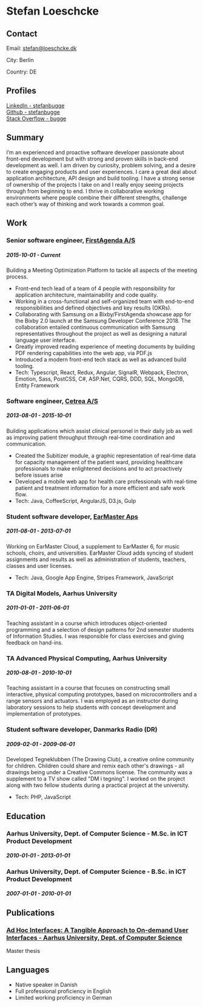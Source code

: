 
# Stefan Loeschcke



## Contact

Email: [stefan@loeschcke.dk](mailto:stefan@loeschcke.dk)  



City: Berlin  

Country: DE  


## Profiles

[LinkedIn - stefanbugge](https://www.linkedin.com/in/stefanbugge/)  
[Github - stefanbugge](https://github.com/stefanbugge)  
[Stack Overflow - bugge](https://stackoverflow.com/story/stefan.loeschcke)  

## Summary

I’m an experienced and proactive software developer passionate about front-end development but with strong and proven skills in back-end development as well. I am driven by curiosity, problem solving, and a desire to create engaging products and user experiences. I care a great deal about application architecture, API design and build tooling. I have a strong sense of ownership of the projects I take on and I really enjoy seeing projects through from beginning to end. I thrive in collaborative working environments where people combine their different strengths, challenge each other’s way of thinking and work towards a common goal.

## Work

### Senior software engineer, [FirstAgenda A/S](https://firstagenda.com)
##### 2015-10-01 - Current

Building a Meeting Optimization Platform to tackle all aspects of the meeting process.

* Front-end tech lead of a team of 4 people with responsibility for application architecture, maintainability and code quality.
* Working in a cross-functional and self-organized team with end-to-end responsibilities and defined objectives and key results (OKRs).
* Collaborating with Samsung on a Bixby/FirstAgenda showcase app for the Bixby 2.0 launch at the Samsung Developer Conference 2018. The collaboration entailed continuous communication with Samsung representatives throughout the project as well as designing a natural language user interface.
* Greatly improved reading experience of meeting documents by building PDF rendering capabilities into the web app, via PDF.js
* Introduced a modern front-end tech stack as well as advanced build tooling.
* Tech: Typescript, React, Redux, Angular, SignalR, Webpack, Electron, Emotion, Sass, PostCSS, C#, ASP.Net, CQRS, DDD, SQL, MongoDB, Entity Framework

### Software engineer, [Cetrea A/S](http://www.cetrea.com)
##### 2013-08-01 - 2015-10-01

Building applications which assist clinical personel in their daily job as well as improving patient throughput through real-time coordination and communication.

* Created the Subitizer module, a graphic representation of real-time data for capacity management of the patient ward, providing healthcare professionals to make enlightened decisions and to act proactively before issues arise
* Developed a mobile web app for health care professionals with real-time patient and treatment information for a more efficient and safe work flow.
* Tech: Java, CoffeeScript, AngularJS, D3.js, Gulp

### Student software developer, [EarMaster Aps](https://www.earmaster.com)
##### 2011-08-01 - 2013-07-01

Working on EarMaster Cloud, a supplement to EarMaster 6, for music schools, choirs, and universities. EarMaster Cloud adds syncing of student assignments and results as well as administration of students, teachers, classes and user licenses.

* Tech: Java, Google App Engine, Stripes Framework, JavaScript

### TA Digital Models, Aarhus University
##### 2011-01-01 - 2011-06-01

Teaching assistant in a course which introduces object-oriented programming and a selection of design patterns for 2nd semester students of Information Studies. I was responsible for class exercises and giving feedback on hand-ins.


### TA Advanced Physical Computing, Aarhus University
##### 2010-08-01 - 2010-10-01

Teaching assistant in a course that focuses on constructing small interactive, physical computing prototypes, based on microcontrollers and a range sensors and actuators. I was employed as an instructor during laboratory sessions to help students with concept development and implementation of prototypes.


### Student software developer, Danmarks Radio (DR)
##### 2009-02-01 - 2009-06-01

Developed Tegneklubben (The Drawing Club), a creative online community for children. Children could share and remix each other&#x27;s drawings - all drawings being under a Creative Commons license. The community was a supplement to a TV show called &quot;DM i tegning&quot;. I worked on the project along with two fellow students during a practical project at the university.

* Tech: PHP, JavaScript



## Education

### Aarhus University, Dept. of Computer Science - M.Sc. in ICT Product Development
##### 2010-01-01 - 2013-01-01


### Aarhus University, Dept. of Computer Science - B.Sc. in ICT Product Development
##### 2007-01-01 - 2010-01-01




## Publications

### [Ad Hoc Interfaces: A Tangible Approach to On-demand User Interfaces - Aarhus University, Dept. of Computer Science](http://loeschcke.dk/thesis/thesis.pdf)

Master thesis



## Languages

* Native speaker in Danish
* Full professional proficiency in English
* Limited working proficiency in German


